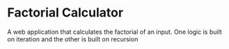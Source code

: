 # Factorial Calculator
 
A web application that calculates the factorial of an input. One logic is built on iteration and the other is built on recursion
